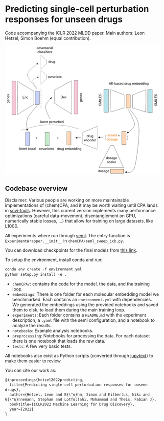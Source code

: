 # Predicting single-cell perturbation responses for unseen drugs
Code accompanying the ICLR 2022 MLDD paper.
Main authors: Leon Hetzel, Simon Boehm (equal contribution).

![architecture of CCPA](docs/chemical_CPA.png)

## Codebase overview
Disclaimer: Various people are working on more maintainable implementations of
(chem)CPA, and it may be worth waiting until CPA lands in [scvi-tools](https://github.com/scverse/scvi-tools).
However, this current version implements many performance optimizations (careful data-movement, disentanglement on GPU,
numerically stable losses, ...) that allow for training on large datasets, like L1000.

All experiments where run through [seml](https://github.com/TUM-DAML/seml).
The entry function is `ExperimentWrapper.__init__` in `chemCPA/seml_sweep_icb.py`.

You can download checkpoints for the final models from [this link](https://f003.backblazeb2.com/file/chemCPA-models/chemCPA_models.zip).

To setup the environment, install conda and run:
```python
conda env create -f environment.yml
python setup.py install -e .
```

- `chemCPA/`: contains the code for the model, the data, and the training loop.
- `embeddings`: There is one folder for each molecular embedding model we benchmarked. Each contains an `environment.yml` with dependencies. We generated the embeddings using the provided notebooks and saved them to disk, to load them during the main training loop.
- `experiments`: Each folder contains a `README.md` with the experiment description, a `.yaml` file with the seml configuration, and a notebook to analyze the results.
- `notebooks`: Example analysis notebooks.
- `preprocessing`: Notebooks for processing the data. For each dataset there is one notebook that loads the raw data.
- `tests`: A few very basic tests.

All notebooks also exist as Python scripts (converted through [jupytext](https://github.com/mwouts/jupytext)) to make them easier to review.


You can cite our work as:
```
@inproceedings{hetzel2022predicting,
  title={Predicting single-cell perturbation responses for unseen drugs},
  author={Hetzel, Leon and B{\"o}hm, Simon and Kilbertus, Niki and G{\"u}nnemann, Stephan and Lotfollahi, Mohammad and Theis, Fabian J},
  booktitle={ICLR2022 Machine Learning for Drug Discovery},
  year={2022}
}
```
